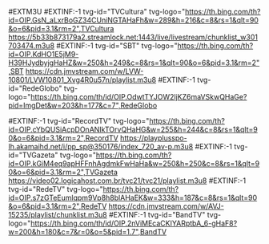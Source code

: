 #EXTM3U
#EXTINF:-1 tvg-id="TVCultura" tvg-logo="https://th.bing.com/th?id=OIP.GsN_aLxrBoGZ34CUniNGTAHaFh&w=289&h=216&c=8&rs=1&qlt=90&o=6&pid=3.1&rm=2",TVCultura
https://5b33b873179a2.streamlock.net:1443/live/livestream/chunklist_w301703474.m3u8
#EXTINF:-1 tvg-id="SBT" tvg-logo="https://th.bing.com/th?id=OIP.KdHO1E5jM9-H39HJydbyjgHaHZ&w=250&h=249&c=8&rs=1&qlt=90&o=6&pid=3.1&rm=2",SBT
https://cdn.jmvstream.com/w/LVW-10801/LVW10801_Xvg4R0u57n/playlist.m3u8
#EXTINF:-1 tvg-id="RedeGlobo" tvg-logo="https://th.bing.com/th/id/OIP.OdwtTYJOW2ljKZ6maVSkwQHaGe?pid=ImgDet&w=203&h=177&c=7",RedeGlobo

#EXTINF:-1 tvg-id="RecordTV" tvg-logo="https://th.bing.com/th?id=OIP.cYbQUSiAcpDOnANIkTOrvQHaHG&w=255&h=244&c=8&rs=1&qlt=90&o=6&pid=3.1&rm=2",RecordTV
https://playplusspo-lh.akamaihd.net/i/pp_sp@350176/index_720_av-p.m3u8
#EXTINF:-1 tvg-id="TVGazeta" tvg-logo="https://th.bing.com/th?id=OIP.kGiM4eq9apHFFnhAgdmkFwHaHa&w=250&h=250&c=8&rs=1&qlt=90&o=6&pid=3.1&rm=2",TVGazeta
https://video02.logicahost.com.br/tvc21/tvc21/playlist.m3u8
#EXTINF:-1 tvg-id="RedeTV" tvg-logo="https://th.bing.com/th?id=OIP.s7zGTeEumlqpm9Vp8h8blAHaEK&w=333&h=187&c=8&rs=1&qlt=90&o=6&pid=3.1&rm=2",RedeTV
https://cdn.jmvstream.com/w/AVJ-15235/playlist/chunklist.m3u8
#EXTINF:-1 tvg-id="BandTV" tvg-logo="https://th.bing.com/th/id/OIP.2nViMEcaCKIYARptbA_6-gHaF8?w=200&h=180&c=7&r=0&o=5&pid=1.7",BandTV


